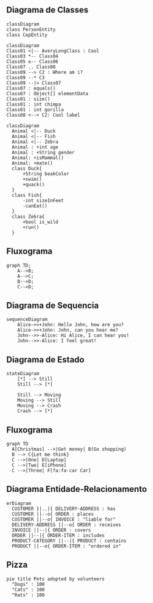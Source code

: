 ## Diagrama de Classes

```mermaid
classDiagram
class PersonEntity
class CepEntity
```

```mermaid
classDiagram
Class01 <|-- AveryLongClass : Cool
Class03 *-- Class04
Class05 o-- Class06
Class07 .. Class08
Class09 --> C2 : Where am i?
Class09 --* C3
Class09 --|> Class07
Class07 : equals()
Class07 : Object[] elementData
Class01 : size()
Class01 : int chimpa
Class01 : int gorilla
Class08 <--> C2: Cool label
```

```mermaid
classDiagram
  Animal <|-- Duck
  Animal <|-- Fish
  Animal <|-- Zebra
  Animal : +int age
  Animal : +String gender
  Animal: +isMammal()
  Animal: +mate()
  class Duck{
	  +String beakColor
	  +swim()
	  +quack()
  }
  class Fish{
	  -int sizeInFeet
	  -canEat()
  }
  class Zebra{
	  +bool is_wild
	  +run()
  }
```

## Fluxograma 

```mermaid
graph TD;
    A-->B;
    A-->C;
    B-->D;
    C-->D;
```

## Diagrama de Sequencia 

```mermaid
sequenceDiagram
	Alice->>+John: Hello John, how are you?
	Alice->>+John: John, can you hear me?
	John-->>-Alice: Hi Alice, I can hear you!
	John-->>-Alice: I feel great!
```

## Diagrama de Estado

```mermaid
stateDiagram
	[*] --> Still
	Still --> [*]

	Still --> Moving
	Moving --> Still
	Moving --> Crash
	Crash --> [*]
```					

## Fluxograma 

```mermaid
graph TD
  A[Christmas] -->|Get money| B(Go shopping)
  B --> C{Let me think}
  C -->|One| D[Laptop]
  C -->|Two| E[iPhone]
  C -->|Three| F[fa:fa-car Car]
```		

## Diagrama Entidade-Relacionamento

```mermaid
erDiagram  
  CUSTOMER }|..|{ DELIVERY-ADDRESS : has
  CUSTOMER ||--o{ ORDER : places
  CUSTOMER ||--o{ INVOICE : "liable for"
  DELIVERY-ADDRESS ||--o{ ORDER : receives
  INVOICE ||--|{ ORDER : covers
  ORDER ||--|{ ORDER-ITEM : includes
  PRODUCT-CATEGORY ||--|{ PRODUCT : contains
  PRODUCT ||--o{ ORDER-ITEM : "ordered in"
```

## Pizza 

```mermaid
pie title Pets adopted by volunteers
  "Dogs" : 100
  "Cats" : 100
  "Rats" : 100
```
